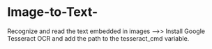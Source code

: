 # Image-to-Text-

Recognize and read the text embedded in images -->> Install Google Tesseract OCR and add the path to the tesseract_cmd variable.
